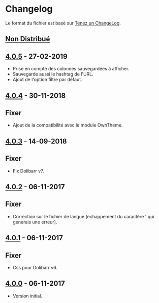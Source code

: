 # Changelog
Le format du fichier est basé sur [Tenez un ChangeLog](http://keepachangelog.com/fr/1.0.0/).

## [Non Distribué]

## [4.0.5] - 27-02-2019
- Prise en compte des colonnes sauvegardées à afficher.
- Sauvegarde aussi le hashtag de l'URL.
- Ajout de l'option filtre par défaut.

## [4.0.4] - 30-11-2018

## Fixer
- Ajout de la compatibilité avec le module OwnTheme.

## [4.0.3] - 14-09-2018

## Fixer
- Fix Dolibarr v7.

## [4.0.2] - 06-11-2017

## Fixer
- Correction sur le fichier de langue (echappement du caractère ' qui generais une erreur).

## [4.0.1] - 06-11-2017

## Fixer
- Css pour Dolibarr v6.

## [4.0.0] - 06-11-2017
- Version initial.

[Non Distribué]: http://git.open-dsi.fr/dolibarr-extension/quicklist/compare/v4.0.5...HEAD
[4.0.5]: http://git.open-dsi.fr/dolibarr-extension/quicklist/commits/v4.0.5
[4.0.4]: http://git.open-dsi.fr/dolibarr-extension/quicklist/commits/v4.0.4
[4.0.3]: http://git.open-dsi.fr/dolibarr-extension/quicklist/commits/v4.0.3
[4.0.2]: http://git.open-dsi.fr/dolibarr-extension/quicklist/commits/v4.0.2
[4.0.1]: http://git.open-dsi.fr/dolibarr-extension/quicklist/commits/v4.0.1
[4.0.0]: http://git.open-dsi.fr/dolibarr-extension/quicklist/commits/v4.0.0
